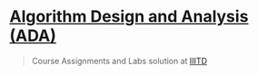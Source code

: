 # [Algorithm Design and Analysis (ADA)](http://techtree.iiitd.edu.in/viewDescription/filename?=CSE222)
> Course Assignments and Labs solution at [IIITD](https://www.iiitd.ac.in/)
